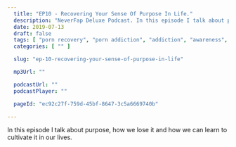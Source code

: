 ```yaml
---
  title: "EP10 - Recovering Your Sense Of Purpose In Life."
  description: "NeverFap Deluxe Podcast. In this episode I talk about purpose, how we lose it and how we can learn to cultivate it in our lives."
  date: 2019-07-13
  draft: false
  tags: [ "porn recovery", "porn addiction", "addiction", "awareness", "nofap", "neverfap", "neverfap deluxe", "neverfap basics", "nofap podcast", "neverfap podcast", "neverfap deluxe podcast" ]
  categories: [ "" ]

  slug: "ep-10-recovering-your-sense-of-purpose-in-life"

  mp3Url: ""

  podcastUrl: ""
  podcastPlayer: ""

  pageId: "ec92c27f-759d-45bf-8647-3c5a6669740b"

---
```


In this episode I talk about purpose, how we lose it and how we can learn to cultivate it in our lives.

<!-- 
# Script

- Welcome to the NeverFap Deluxe podcast.
  - My name is Julius Reade.
  - Explain what podcast is about.
  - I run a website.
  - I run a Discord channel.
  - I run a subreddit.
  - Personal coaching.

- Today we're going to be talking about purpose! 
  - The reason why is because it's been an insane month essentially. 
  - What is purpose?
  - How do we discover our purpose in life?
  - How we lose purpose?
  - What are some of the key principles of purpose?
  - Talk about the past few weeks.

- Mental Health Update
  - How I lost purpose, as well as how to deal with having purpose.
  - How has it been? Both terrible and positive.
  - I got the flu, it was the hardest thing I've ever dealt with.
  - Completely destroyed my sense of purpose.
  - It's hard to have purpose when you have no opportunity to function. I couldn't sleep. I couldn't think. Both mentally and physically I was not only limited, but incapable.
  - I couldn't even meditate.
  - One of the ways I coped with that was to shut down and remain as calm as possible. Essentially, learn not to react.
  - Of course, what's arguably harder is once you're no longer sick and you're trying to rediscover yourself again.
  - The good news is that I'm 100% back to where I need to be. Primarily, because I have my sense of purpose back.

- What is purpose?
  - Purpose is what drives you (vital). Without purpose you are a hollow shell.
  - Oddly it's not something people think about.
  - Often you don't realise how important purpose is until you lose it.
  - The difference between being effective and ineffective.
  - In a way, purpose is a map. It points out absolutely everything you need to know about yourself.
  - From a feeling perspective, it is an overwhelming sense of confidence in who you are and what you do in life.
  - It is a sense of understanding.
  - It is what makes life feel intentional.
  - Fundamentally, I treat purpose as a skill. It's something which you can create, if you have the ability.

- How do we lose purpose?
  - We can forget about it. (sickness, too busy etc.)
  - Poor mental health. (lose control over our emotions, overationalisation, judgement etc.)
  - Bad circumstances.
  - Fear and doubt in who we are.
  - They misunderstand process. 
  - Of course, you may have never felt a sense of purpose before.
  - Coming back to the map analogy, there's a few things we can lookout for.
    - Perhaps your map is incomplete. - maybe there's still quite a lot about yourself that you don't yet know.
    - However you have to be careful that you don't rationalise.

- Key principles of purpose.
  - It's something you cultivate. (practice and consistency)
  - It's also whatever you want it to be.
  - It's not something you own, it's largely a mindset
  - It can disappear as easily as it can appear in life.

- What can we do once we lose purpose?
  - It comes down to creating an environment where purpose can flourish.
    - This means sticking to the process.
  - You can't force life, but you can increase your chances.
  - Of course, like I said earlier, purpose is a skill. So it's about learning that skill.
  - The way you do this is by sticking to the basics
  - Are you meditating daily? 

- The best piece of advice I can give people is to not take anything personally.
  - An easy way to lose purpose is to focus your attention on those feelings of depression, sadness. 

- How I derive purpose
  - For me, purpose is laregly a mindset
  - Personally I derive purpose essentially from what I do with NFD.
  - But really, it's actually a lot more fundamental than that.
  - I derive purpose from anything I do. I make sure that anything I do, I'm aware, I'm happy, I've got a positive attitude.
  - Focusing on the small things in life.
  
- So what can you do to rediscover purpose?
  - The best thing you can do is learn to let go.
  - In a lot of cases, it's not so much about discovery, as it is about learning to let go of our fears and 
  - Talk about drawing (how fear and perfectionism can ruin that drive)
  - The same thing applies to our mental health

- Aaaaaand that’s today’s episode! 
  - If you liked the show, please leave a review! CastBox, iTunes, you name it!
  - You can donate to the show via our Patreon if you're interested.
  - I also do a guided meditation series.
  - If you’ve got any comments or questions, please direct them to the website. That’s www.neverfapdeluxe.com
  - And that's about it. So thank you for listening.
   -->
